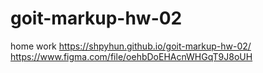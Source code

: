 # goit-markup-hw-02
home work https://shpyhun.github.io/goit-markup-hw-02/
https://www.figma.com/file/oehbDoEHAcnWHGqT9J8oUH 